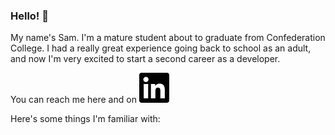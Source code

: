 <!--
A big thank you to the devs over at shields.io for the cool badges! Support them here:
[https://opencollective.com/shields]

Also shout out to [https://simpleicons.org/] for the images.
-->

### Hello! :wave:

My name's Sam. I'm a mature student about to graduate from Confederation College. I had a really great experience going back to school as an adult, and now I'm very excited to start a second career as a developer.

You can reach me here and on [![LinkedIn icon](/assets/linkedin.svg "courtesy of simpleicons.org")](www.linkedin.com/in/samuel-turcotte)

Here's some things I'm familiar with:
